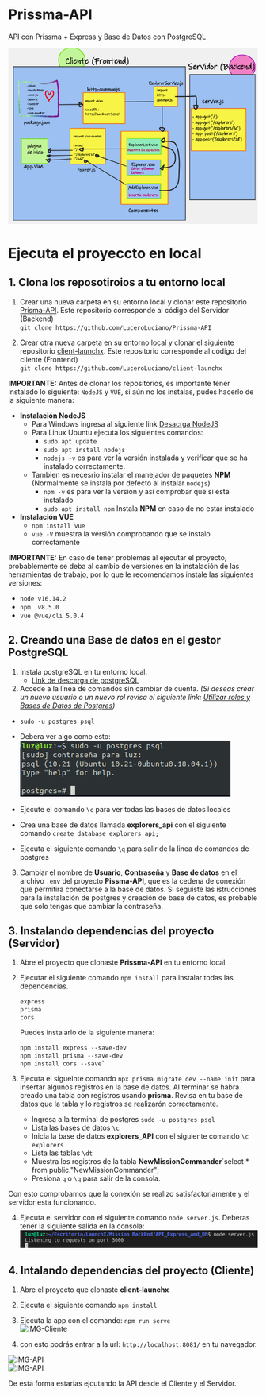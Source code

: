 # Prissma-API
API con Prissma + Express y Base de Datos con PostgreSQL

![Diagrama](https://raw.githubusercontent.com/LuceroLuciano/client-launchx/master/img/diagrama.png)

# Ejecuta el proyeccto en local

## 1. Clona los reposotiroios a tu entorno local

1. Crear una nueva carpeta en su entorno local y clonar este repositorio [Prisma-API](https://github.com/LuceroLuciano/Prissma-API). Este repositorio corresponde al código del Servidor (Backend) <br>
`git clone https://github.com/LuceroLuciano/Prissma-API`
    
2. Crear otra nueva carpeta en su entorno local y clonar el siguiente repositorio [client-launchx](https://github.com/LuceroLuciano/client-launchx). Este repositorio corresponde al código del cliente (Frontend)<br>
`git clone https://github.com/LuceroLuciano/client-launchx`
    
**IMPORTANTE:** Antes de clonar los repositorios, es importante tener instalado lo siguiente: `NodeJS` y  `VUE`, si aún no los instalas, pudes hacerlo de la siguiente manera:
- **Instalación NodeJS**
    - Para Windows ingresa al siguiente link [Desacrga NodeJS](https://nodejs.org/es/download/)
    - Para Linux Ubuntu ejecuta los siguientes comandos:
         - `sudo apt update`
         - `sudo apt install nodejs`
         - `nodejs -v`  es para ver la versión instalada y verificar que se ha instalado correctamente.
     - Tambien es necesrio instalar el manejador de paquetes **NPM** (Normalmente se instala por defecto al instalar `nodejs`)
         - `npm -v` es para ver la versión y asi comprobar que si esta instalado
         - `sudo apt install npm` Instala  **NPM** en caso de no estar instalado
- **Instalación VUE**
    - `npm install vue`
    - `vue -V` muestra la versión comprobando que se instalo correctamente

**IMPORTANTE:** En caso de tener problemas al ejecutar el proyecto, probablemente se deba al cambio de versiones en la instalación de las herramientas de trabajo, por lo que le recomendamos instale las siguientes versiones:
  - `node v16.14.2`
  - `npm  v8.5.0`
  - `vue @vue/cli 5.0.4`

## 2. Creando una Base de datos en el gestor **PostgreSQL**
1. Instala postgreSQL en tu entorno local.
   - [Link de descarga de postgreSQL](https://www.postgresql.org/download/)
2. Accede a la línea de comandos sin cambiar de cuenta. *(Si deseas crear un nuevo usuario o un nuevo rol revisa el siguiente link: [Utilizar roles y Bases de Datos de Postgres](https://www.digitalocean.com/community/tutorials/how-to-install-and-use-postgresql-on-ubuntu-20-04-es))* 
  - `sudo -u postgres psql`
  
  - Debera ver algo como esto: <br>
    ![Postgres](https://raw.githubusercontent.com/LuceroLuciano/Prissma-API/main/img/1_postgres.png)
  
  - Ejecute el comando `\c` para ver todas las bases de datos locales
  - Crea una base de datos llamada **explorers_api** con el siguiente comando `create database explorers_api;`
  - Ejecuta el siguiente comando `\q` para salir de la linea de comandos de postgres

3. Cambiar el nombre de **Usuario**, **Contraseña** y **Base de datos** en el archivo `.env` del proyecto **Pissma-API**, que es la cedena de conexión que permitira conectarse a la base de datos. Si seguiste las istrucciones para la instalación de postgres y creación de base de datos, es probable que solo tengas que cambiar la contraseña.

## 3. Instalando dependencias del proyecto (Servidor)
1. Abre el proyecto que clonaste **Prissma-API** en tu entorno local
2. Ejecutar el siguiente comando `npm install` para instalar todas las dependencias.   
    ```
    express
    prisma
    cors    
    ```
    Puedes instalarlo de la siguiente manera:
    ```    
    npm install express --save-dev
    npm install prisma --save-dev
    npm install cors --save`
    ```  
     
    
 3. Ejecuta el sigueinte comando `npx prisma migrate dev --name init` para insertar algunos registros en la base de datos. Al terminar se habra creado una tabla con registros usando **prisma**. Revisa en tu base de datos que la tabla y lo registros se realizarón correctamente.
     - Ingresa a la terminal de postgres `sudo -u postgres psql`
     - Lista las bases de datos `\c`
     - Inicia la base de datos **explorers_API** con el siguiente comando `\c explorers`
     - Lista las tablas `\dt`
     - Muestra los registros de la tabla **NewMissionCommander**`select * from public."NewMissionCommander";
     - Presiona `q` o `\q`  para salir de la consola.
 
 Con esto comprobamos que la conexión se realizo satisfactoriamente y el servidor esta funcionando. 
     
4. Ejecuta el servidor con el siguiente comando `node server.js`. Deberas tener la siguiente salida en la consola: 
![Postgres Server](https://raw.githubusercontent.com/LuceroLuciano/Prissma-API/main/img/2_postgres.png)


## 4. Intalando dependencias del proyecto (Cliente)

1. Abre el proyecto que clonaste **client-launchx**
2. Ejecuta el siguiente comando
```npm install```

3. Ejecuta la app con el comando: `npm run serve` <br>
![IMG-Cliente](https://raw.githubusercontent.com/LuceroLuciano/Prissma-API/main/img/3_postgresCliente.png) <br>

4. con esto podrás entrar a la url: `http://localhost:8081/` en tu navegador. 

![IMG-API](https://raw.githubusercontent.com/LuceroLuciano/Prissma-API/main/img/4_API.png) <br>
![IMG-API](https://github.com/LuceroLuciano/Prissma-API/blob/main/img/5_API.png)

De esta forma estarias ejcutando la API desde el Cliente y el Servidor. 


 
           
        
        
    

